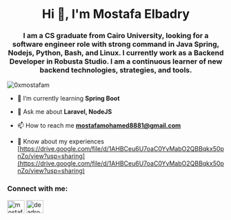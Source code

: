 <h1 align="center">Hi 👋, I'm Mostafa Elbadry</h1>
<h3 align="center">I am a CS graduate from Cairo University, looking for a software engineer role with strong command in Java Spring, Nodejs, Python, Bash, and Linux. I currently work as a Backend Developer in Robusta Studio. I am a continuous learner of new backend technologies, strategies, and tools.</h3>

<p align="left"> <img src="https://komarev.com/ghpvc/?username=0xmostafam&label=Profile%20views&color=0e75b6&style=flat" alt="0xmostafam" /> </p>

- 🌱 I’m currently learning **Spring Boot**

- 💬 Ask me about **Laravel, NodeJS**

- 📫 How to reach me **mostafamohamed8881@gmail.com**

- 📄 Know about my experiences [https://drive.google.com/file/d/1AHBCeu6U7oaC0YvMabO2QBBqkx50pnZo/view?usp=sharing](https://drive.google.com/file/d/1AHBCeu6U7oaC0YvMabO2QBBqkx50pnZo/view?usp=sharing)

<h3 align="left">Connect with me:</h3>
<p align="left">
<a href="https://linkedin.com/in/mostafaelbadri" target="blank"><img align="center" src="https://raw.githubusercontent.com/rahuldkjain/github-profile-readme-generator/master/src/images/icons/Social/linked-in-alt.svg" alt="mostafaelbadri" height="30" width="40" /></a>
<a href="https://www.leetcode.com/deadrobin" target="blank"><img align="center" src="https://raw.githubusercontent.com/rahuldkjain/github-profile-readme-generator/master/src/images/icons/Social/leet-code.svg" alt="deadrobin" height="30" width="40" /></a>
</p>
